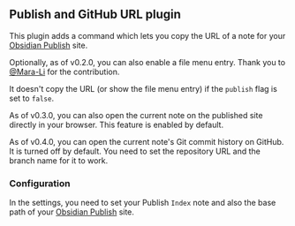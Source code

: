 ## Publish and GitHub URL plugin

This plugin adds a command which lets you copy the URL of a note for your [Obsidian Publish](https://obsidian.md/publish) site.

Optionally, as of v0.2.0, you can also enable a file menu entry. Thank you to [@Mara-Li](https://github.com/Mara-Li) for the contribution.

It doesn't copy the URL (or show the file menu entry) if the `publish` flag is set to `false`.

As of v0.3.0, you can also open the current note on the published site directly in your browser. This feature is enabled by default.

As of v0.4.0, you can open the current note's Git commit history on GitHub. It is turned off by default. You need to set the repository URL and the branch name for it to work.

### Configuration

In the settings, you need to set your Publish `Index` note and also the base path of your [Obsidian Publish](https://obsidian.md/publish) site.
